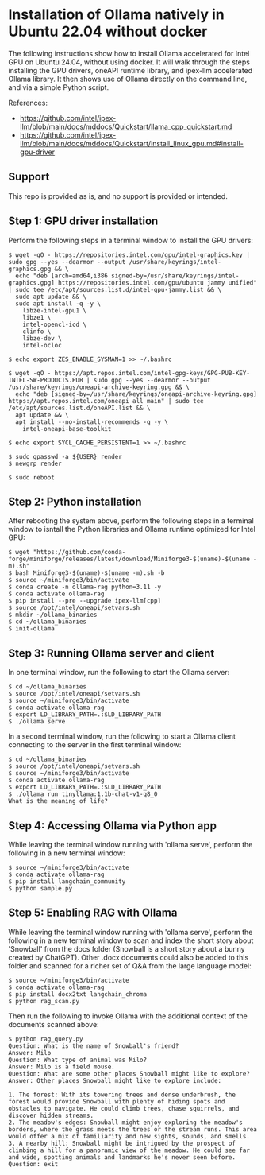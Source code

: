 # Installation of Ollama natively in Ubuntu 22.04 without docker

The following instructions show how to install Ollama accelerated for Intel GPU on Ubuntu 24.04, without using docker.  It will walk 
through the steps installing the GPU drivers, oneAPI runtime library, and ipex-llm accelerated Ollama library.  It then shows use
of Ollama directly on the command line, and via a simple Python script.

References:
* https://github.com/intel/ipex-llm/blob/main/docs/mddocs/Quickstart/llama_cpp_quickstart.md
* https://github.com/intel/ipex-llm/blob/main/docs/mddocs/Quickstart/install_linux_gpu.md#install-gpu-driver

## Support

This repo is provided as is, and no support is provided or intended.

## Step 1: GPU driver installation

Perform the following steps in a terminal window to install the GPU drivers: 
```
$ wget -qO - https://repositories.intel.com/gpu/intel-graphics.key | sudo gpg --yes --dearmor --output /usr/share/keyrings/intel-graphics.gpg && \
  echo "deb [arch=amd64,i386 signed-by=/usr/share/keyrings/intel-graphics.gpg] https://repositories.intel.com/gpu/ubuntu jammy unified" | sudo tee /etc/apt/sources.list.d/intel-gpu-jammy.list && \
  sudo apt update && \
  sudo apt install -q -y \
    libze-intel-gpu1 \
    libze1 \
    intel-opencl-icd \
    clinfo \
    libze-dev \
    intel-ocloc

$ echo export ZES_ENABLE_SYSMAN=1 >> ~/.bashrc

$ wget -qO - https://apt.repos.intel.com/intel-gpg-keys/GPG-PUB-KEY-INTEL-SW-PRODUCTS.PUB | sudo gpg --yes --dearmor --output /usr/share/keyrings/oneapi-archive-keyring.gpg && \ 
  echo "deb [signed-by=/usr/share/keyrings/oneapi-archive-keyring.gpg] https://apt.repos.intel.com/oneapi all main" | sudo tee /etc/apt/sources.list.d/oneAPI.list && \
  apt update && \
  apt install --no-install-recommends -q -y \
    intel-oneapi-base-toolkit

$ echo export SYCL_CACHE_PERSISTENT=1 >> ~/.bashrc

$ sudo gpasswd -a ${USER} render
$ newgrp render

$ sudo reboot
```

## Step 2: Python installation

After rebooting the system above, perform the following steps in a terminal window to isntall the Python libraries and Ollama runtime optimized for Intel GPU:
```
$ wget "https://github.com/conda-forge/miniforge/releases/latest/download/Miniforge3-$(uname)-$(uname -m).sh"
$ bash Miniforge3-$(uname)-$(uname -m).sh -b
$ source ~/miniforge3/bin/activate 
$ conda create -n ollama-rag python=3.11 -y
$ conda activate ollama-rag
$ pip install --pre --upgrade ipex-llm[cpp] 
$ source /opt/intel/oneapi/setvars.sh
$ mkdir ~/ollama_binaries
$ cd ~/ollama_binaries
$ init-ollama
```

## Step 3: Running Ollama server and client

In one terminal window, run the following to start the Ollama server:
```
$ cd ~/ollama_binaries
$ source /opt/intel/oneapi/setvars.sh
$ source ~/miniforge3/bin/activate 
$ conda activate ollama-rag
$ export LD_LIBRARY_PATH=.:$LD_LIBRARY_PATH
$ ./ollama serve
```

In a second terminal window, run the following to start a Ollama client connecting to the server in the first terminal window:
```
$ cd ~/ollama_binaries
$ source /opt/intel/oneapi/setvars.sh
$ source ~/miniforge3/bin/activate 
$ conda activate ollama-rag
$ export LD_LIBRARY_PATH=.:$LD_LIBRARY_PATH
$ ./ollama run tinyllama:1.1b-chat-v1-q8_0
What is the meaning of life?
```

## Step 4: Accessing Ollama via Python app

While leaving the terminal window running with 'ollama serve', perform the following in a new terminal window:
```
$ source ~/miniforge3/bin/activate 
$ conda activate ollama-rag
$ pip install langchain_community
$ python sample.py
```

## Step 5: Enabling RAG with Ollama

While leaving the terminal window running with 'ollama serve', perform the following in a new terminal window to scan and index the short story about 'Snowball' from the docs folder (Snowball is a short story about a bunny created by ChatGPT).  Other .docx documents could also be added to this folder and scanned for a richer set of Q&A from the large language model:

```
$ source ~/miniforge3/bin/activate 
$ conda activate ollama-rag
$ pip install docx2txt langchain_chroma
$ python rag_scan.py
```

Then run the following to invoke Ollama with the additional context of the documents scanned above:
```
$ python rag_query.py
Question: What is the name of Snowball's friend?
Answer: Milo
Question: What type of animal was Milo?
Answer: Milo is a field mouse.
Question: What are some other places Snowball might like to explore?
Answer: Other places Snowball might like to explore include:

1. The forest: With its towering trees and dense underbrush, the forest would provide Snowball with plenty of hiding spots and obstacles to navigate. He could climb trees, chase squirrels, and discover hidden streams.
2. The meadow's edges: Snowball might enjoy exploring the meadow's borders, where the grass meets the trees or the stream runs. This area would offer a mix of familiarity and new sights, sounds, and smells.
3. A nearby hill: Snowball might be intrigued by the prospect of climbing a hill for a panoramic view of the meadow. He could see far and wide, spotting animals and landmarks he's never seen before.
Question: exit
```
